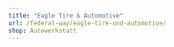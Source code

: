 ```yaml
---
title: "Eagle Tire & Automotive"
url: /federal-way/eagle-tire-und-automotive/
shop: Autowerkstatt
---
```

